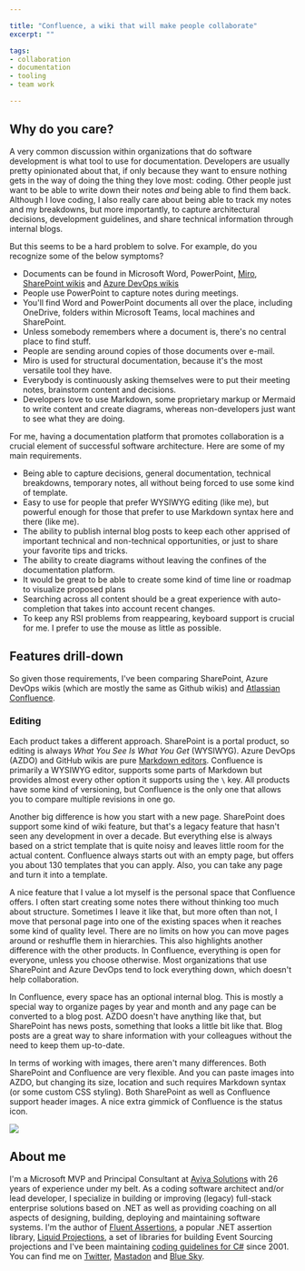 ```yaml
---

title: "Confluence, a wiki that will make people collaborate"
excerpt: ""

tags:
- collaboration
- documentation
- tooling
- team work

---
```


## Why do you care?

A very common discussion within organizations that do software development is what tool to use for documentation. Developers are usually pretty opinionated about that, if only because they want to ensure nothing gets in the way of doing the thing they love most: coding. Other people just want to be able to write down their notes _and_ being able to find them back. Although I love coding, I also really care about being able to track my notes and my breakdowns, but more importantly, to capture architectural decisions, development guidelines, and share technical information through internal blogs. 

But this seems to be a hard problem to solve. For example, do you recognize some of the below symptoms?

* Documents can be found in Microsoft Word, PowerPoint, [Miro](https://miro.com/), [SharePoint wikis](https://support.microsoft.com/en-us/office/create-and-edit-a-wiki-dc64f9c2-d1a2-44b5-ac59-b9d535551a32) and [Azure DevOps wikis](https://learn.microsoft.com/en-us/azure/devops/project/wiki/wiki-create-repo?view=azure-devops&tabs=browser)
* People use PowerPoint to capture notes during meetings.
* You'll find Word and PowerPoint documents all over the place, including OneDrive, folders within Microsoft Teams, local machines and SharePoint.
* Unless somebody remembers where a document is, there's no central place to find stuff.
* People are sending around copies of those documents over e-mail.
* Miro is used for structural documentation, because it's the most versatile tool they have.
* Everybody is continuously asking themselves were to put their meeting notes, brainstorm content and decisions.
* Developers love to use Markdown, some proprietary markup or Mermaid to write content and create diagrams, whereas non-developers just want to see what they are doing. 

For me, having a documentation platform that promotes collaboration is a crucial element of successful software architecture. Here are some of my main requirements.

* Being able to capture decisions, general documentation, technical breakdowns, temporary notes, all without being forced to use some kind of template. 
* Easy to use for people that prefer WYSIWYG editing (like me), but powerful enough for those that prefer to use Markdown syntax here and there (like me).
* The ability to publish internal blog posts to keep each other apprised of important technical and non-technical opportunities, or just to share your favorite tips and tricks.
* The ability to create diagrams without leaving the confines of the documentation platform. 
* It would be great to be able to create some kind of time line or roadmap to visualize proposed plans 
* Searching across all content should be a great experience with auto-completion that takes into account recent changes.
* To keep any RSI problems from reappearing, keyboard support is crucial for me. I prefer to use the mouse as little as possible. 

## Features drill-down
So given those requirements, I've been comparing SharePoint, Azure DevOps wikis (which are mostly the same as Github wikis) and [Atlassian Confluence](https://www.atlassian.com/software/confluence/features).

### Editing
Each product takes a different approach. SharePoint is a portal product, so editing is always _What You See Is What You Get_ (WYSIWYG). Azure DevOps (AZDO) and GitHub wikis are pure [Markdown editors](https://www.markdownguide.org/). Confluence is primarily a WYSIWYG editor, supports some parts of Markdown but provides almost every other option it supports using the `\` key. All products have some kind of versioning, but Confluence is the only one that allows you to compare multiple revisions in one go. 

Another big difference is how you start with a new page. SharePoint does support some kind of wiki feature, but that's a legacy feature that hasn't seen any development in over a decade. But everything else is always based on a strict template that is quite noisy and leaves little room for the actual content. Confluence always starts out with an empty page, but offers you about 130 templates that you can apply. Also, you can take any page and turn it into a template.

A nice feature that I value a lot myself is the personal space that Confluence offers. I often start creating some notes there without thinking too much about structure. Sometimes I leave it like that, but more often than not, I move that personal page into one of the existing spaces when it reaches some kind of quality level. There are no limits on how you can move pages around or reshuffle them in hierarchies. This also highlights another difference with the other products. In Confluence, everything is open for everyone, unless you choose otherwise. Most organizations that use SharePoint and Azure DevOps tend to lock everything down, which doesn't help collaboration. 

In Confluence, every space has an optional internal blog. This is mostly a special way to organize pages by year and month and any page can be converted to a blog post. AZDO doesn't have anything like that, but SharePoint has news posts, something that looks a little bit like that. Blog posts are a great way to share information with your colleagues without the need to keep them up-to-date. 

In terms of working with images, there aren't many differences. Both SharePoint and Confluence are very flexible. And you can paste images into AZDO, but changing its size, location and such requires Markdown syntax (or some custom CSS styling). Both SharePoint as well as Confluence support header images. A nice extra gimmick of Confluence is the status icon.

<img src="{{ site.url }}{{ site.baseurl }}/assets/images/posts/2023/confluence1.png" class="align-center" style="max-width: 500px"/> 


## About me
I'm a Microsoft MVP and Principal Consultant at [Aviva Solutions](https://avivasolutions.nl/) with 26 years of experience under my belt. As a coding software architect and/or lead developer, I specialize in building or improving (legacy) full-stack enterprise solutions based on .NET as well as providing coaching on all aspects of designing, building, deploying and maintaining software systems. I'm the author of [Fluent Assertions](https://www.fluentassertions.com), a popular .NET assertion library, [Liquid Projections](https://www.liquidprojections.net), a set of libraries for building Event Sourcing projections and I've been maintaining [coding guidelines for C#](https://www.csharpcodingguidelines.com) since 2001. You can find me on [Twitter](https://twitter.com/ddoomen), [Mastadon](https://mastodon.social/@ddoomen) and [Blue Sky](https://bsky.app/profile/ddoomen.bsky.social).


